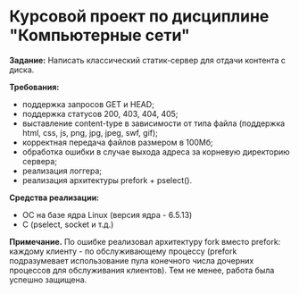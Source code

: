 # Курсовой проект по дисциплине "Компьютерные сети"

**Задание:** Написать классический статик-сервер для отдачи контента с диска.

**Требования:**
- поддержка запросов GET и HEAD;
- поддержка статусов 200, 403, 404, 405;
- выставление content-type в зависимости от типа файла (поддержка html, css, js, png, jpg, jpeg, swf, gif);
- корректная передача файлов размером в 100Мб;
- обработка ошибки в случае выхода адреса за корневую директорию сервера;
- реализация логгера;
- реализация архитектуры prefork + pselect().

**Средства реализации:**
- ОС на базе ядра Linux (версия ядра - 6.5.13)
- C (pselect, socket и т.д.)

**Примечание.** По ошибке реализовал архитектуру fork вместо prefork: каждому клиенту - по обслуживающему процессу (prefork подразумевает использование пула конечного числа дочерних процессов для обслуживания клиентов). Тем не менее, работа была успешно защищена.
